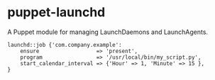 puppet-launchd
=============

A Puppet module for managing LaunchDaemons and LaunchAgents.

``` puppet
launchd::job {'com.company.example':
    ensure                  => 'present',
    program                 => '/usr/local/bin/my_script.py',
    start_calendar_interval => {'Hour' => 1, 'Minute' => 15 },
}
```
